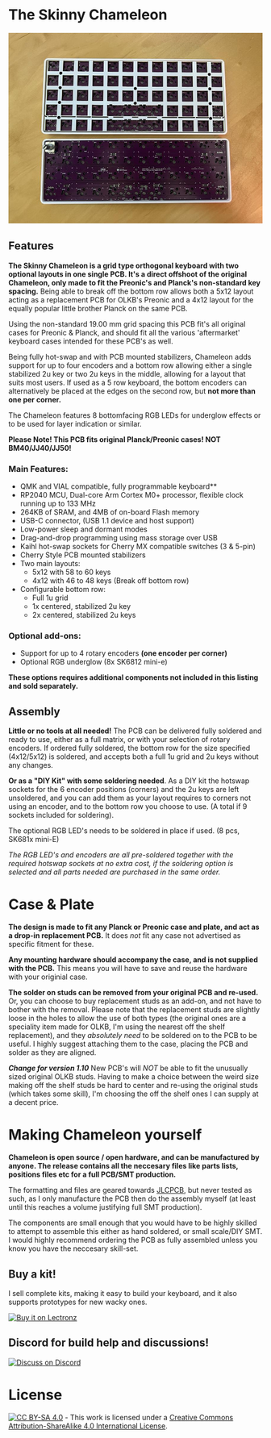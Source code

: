 # The Skinny Chameleon 

![Chameleon](https://github.com/TweetyDaBird/Chameleon/blob/cacc1df8e47305e165246d7c2ac52fd11dd8695b/Store%20images/9nrq1ur6bhpt908ksrl6s7qjo6i8.jpg)

## Features
**The Skinny Chameleon is a grid type orthogonal keyboard with two optional layouts in one single PCB. It's a direct offshoot of the original Chameleon, only made to fit the Preonic's and Planck's non-standard key spacing.** Being able to break off the bottom row allows both a 5x12 layout acting as a replacement PCB for OLKB's Preonic and a 4x12 layout for the equally popular little brother Planck on the same PCB. 

Using the non-standard 19.00 mm grid spacing this PCB fit's all original cases for Preonic & Planck, and should fit all the various 'aftermarket' keyboard cases intended for these PCB's as well.

Being fully hot-swap and with PCB mounted stabilizers, Chameleon adds support for up to four encoders and a bottom row allowing either a single stabilized 2u key or two 2u keys in the middle, allowing for a layout that suits most users. If used as a 5 row keyboard, the bottom encoders can alternatively be placed at the edges on the second row, but **not more than one per corner.** 

The Chameleon features 8 bottomfacing RGB LEDs for underglow effects or to be used for layer indication or similar. 

**Please Note! This PCB fits original Planck/Preonic cases! NOT BM40/JJ40/JJ50!**

### Main Features:
* QMK and VIAL compatible, fully programmable keyboard**
* RP2040 MCU, Dual-core Arm Cortex M0+ processor, flexible clock running up to 133 MHz
* 264KB of SRAM, and 4MB of on-board Flash memory
* USB-C connector, (USB 1.1 device and host support)
* Low-power sleep and dormant modes
* Drag-and-drop programming using mass storage over USB
* Kaihl hot-swap sockets for Cherry MX compatible switches (3 & 5-pin)
* Cherry Style PCB mounted stabilizers
* Two main layouts:
	* 5x12 with 58 to 60 keys
	* 4x12 with 46 to 48 keys (Break off bottom row) 
* Configurable bottom row:
	* Full 1u grid
	* 1x centered, stabilized 2u key
	* 2x centered,  stabilized 2u keys

### Optional add-ons:
* Support for up to 4 rotary encoders **(one encoder per corner)**
* Optional RGB underglow (8x SK6812 mini-e)

**These options requires additional components not included in this listing and sold separately.**

## Assembly
**Little or no tools at all needed!** The PCB can be delivered fully soldered and ready to use, either as a full matrix, or with your selection of rotary encoders. If ordered fully soldered, the bottom row for the size specified (4x12/5x12) is soldered, and accepts both a full 1u grid and 2u keys without any changes.

**Or as a "DIY Kit" with some soldering needed**. As a DIY kit the hotswap sockets for the 6 encoder positions (corners) and the 2u keys are left unsoldered, and you can add them as your layout requires to corners not using an encoder, and to the bottom row you choose to use. (A total if 9 sockets included for soldering).

The optional RGB LED's needs to be soldered in place if used. (8 pcs, SK681x mini-E)

_The RGB LED's and encoders are all pre-soldered together with the required hotswap sockets at no extra cost, if the soldering option is selected and all parts needed are purchased in the same order._

# Case & Plate
**The design is made to fit any Planck or Preonic case and plate, and act as a drop-in replacement PCB.** It does *not* fit any case not advertised as specific fitment for these. 

**Any mounting hardware should accompany the case, and is not supplied with the PCB.** This means you will have to save and reuse the hardware with your originial case. 

**The solder on studs can be removed from your original PCB and re-used.**  Or, you can choose to buy replacement studs as an add-on, and not have to bother with the removal. Please note that the replacement studs are slightly loose in the holes to allow the use of both types (the original ones are a speciality item made for OLKB, I'm using the nearest off the shelf replacement), and they _absolutely need_ to be soldered on to the PCB to be useful. I highly suggest attaching them to the case, placing the PCB and solder as they are aligned.

***Change for version 1.10*** New PCB's will _NOT_ be able to fit the unusually sized original OLKB studs. Having to make a choice between the weird size making off the shelf studs be hard to center and re-using the original studs (which takes some skill), I'm choosing the off the shelf ones I can supply at a decent price. 
# Making Chameleon yourself
**Chameleon is open source / open hardware, and can be manufactured by anyone. The release contains all the neccesary files like parts lists, positions files etc for a full PCB/SMT production.** 

The formatting and files are geared towards [JLCPCB](http://jlcpcb.com), but never tested as such, as I only manufacture the PCB then do the assembly myself (at least until this reaches a volume justifying full SMT production).

The components are small enough that you would have to be highly skilled to attempt to assemble this either as hand soldered, or small scale/DIY SMT. I would highly recommend ordering the PCB as fully assembled unless you know you have the neccesary skill-set.

## Buy a kit!
I sell complete kits, making it easy to build your keyboard, and it also supports prototypes for new wacky ones. 

<a href="https://lectronz.com/stores/tweetys-wild-thinking"><img alt="Buy it on Lectronz" src="https://lectronz.com/static/badges/buy-it-on-lectronz-small.png" /></a>

## Discord for build help and discussions!

<a href="https://discord.gg/G6QzcJQUnm"><img alt="Discuss on Discord" src="https://assets-global.website-files.com/6257adef93867e50d84d30e2/625eb604bb8605784489d361_Discord-Logo%2BWordmark-Color%20(1).png" width="219" height="60"/></a>

# License

[![CC BY-SA 4.0][cc-by-sa-shield]][cc-by-sa] - This work is licensed under a
[Creative Commons Attribution-ShareAlike 4.0 International License][cc-by-sa].

[cc-by-sa]: http://creativecommons.org/licenses/by-sa/4.0/
[cc-by-sa-shield]: https://img.shields.io/badge/License-CC%20BY--SA%204.0-lightgrey.svg


